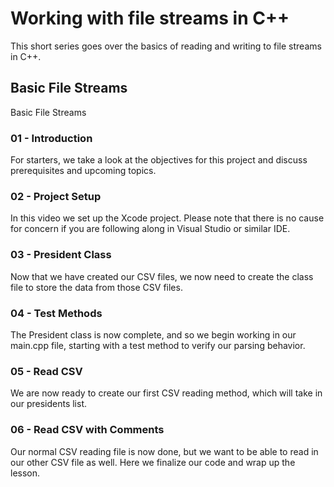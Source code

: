 # Working with file streams in C++
This short series goes over the basics of reading and writing to file streams in C++.

## Basic File Streams
Basic File Streams

### 01 - Introduction
For starters, we take a look at the objectives for this project and discuss prerequisites and upcoming topics.

### 02 - Project Setup
In this video we set up the Xcode project. Please note that there is no cause for concern if you are following along in Visual Studio or similar IDE.

### 03 - President Class
Now that we have created our CSV files, we now need to create the class file to store the data from those CSV files.

### 04 - Test Methods
The President class is now complete, and so we begin working in our main.cpp file, starting with a test method to verify our parsing behavior.

### 05 - Read CSV
We are now ready to create our first CSV reading method, which will take in our presidents list.

### 06 - Read CSV with Comments
Our normal CSV reading file is now done, but we want to be able to read in our other CSV file as well. Here we finalize our code and wrap up the lesson.

